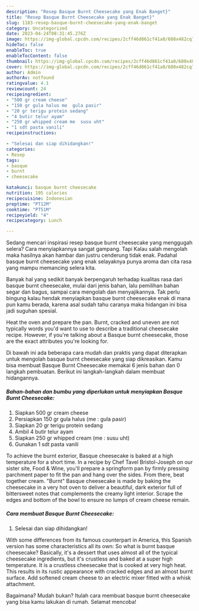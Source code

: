```yaml
---
description: "Resep Basque Burnt Cheesecake yang Enak Banget}"
title: "Resep Basque Burnt Cheesecake yang Enak Banget}"
slug: 1183-resep-basque-burnt-cheesecake-yang-enak-banget
category: Uncategorized
date: 2023-04-24T08:31:45.276Z
image: https://img-global.cpcdn.com/recipes/2cff46d861cf41a0/680x482cq70/basque-burnt-cheesecake-foto-resep-utama.jpg
hideToc: false
enableToc: true
enableTocContent: false
thumbnail: https://img-global.cpcdn.com/recipes/2cff46d861cf41a0/680x482cq70/basque-burnt-cheesecake-foto-resep-utama.jpg
cover: https://img-global.cpcdn.com/recipes/2cff46d861cf41a0/680x482cq70/basque-burnt-cheesecake-foto-resep-utama.jpg
author: Admin
authorAv: notfound
ratingvalue: 4.1
reviewcount: 24
recipeingredient:
- "500 gr cream cheese"
- "150 gr gula halus me  gula pasir"
- "20 gr terigu protein sedang"
- "4 butir telur ayam"
- "250 gr whipped cream me  susu uht"
- "1 sdt pasta vanili"
recipeinstructions:

- "Selesai dan siap dihidangkan!"
categories:
- Resep
tags:
- basque
- burnt
- cheesecake

katakunci: basque burnt cheesecake 
nutrition: 195 calories
recipecuisine: Indonesian
preptime: "PT12M"
cooktime: "PT51M"
recipeyield: "4"
recipecategory: Lunch

---
```



Sedang mencari inspirasi resep basque burnt cheesecake yang menggugah selera? Cara menyiapkannya sangat gampang. Tapi Kalau salah mengolah maka hasilnya akan hambar dan justru cenderung tidak enak. Padahal basque burnt cheesecake yang enak selayaknya punya aroma dan cita rasa yang mampu memancing selera kita.


Banyak hal yang sedikit banyak berpengaruh terhadap kualitas rasa dari basque burnt cheesecake, mulai dari jenis bahan, lalu pemilihan bahan segar dan bagus, sampai cara mengolah dan menyajikannya. Tak perlu bingung kalau hendak menyiapkan basque burnt cheesecake enak di mana pun kamu berada, karena asal sudah tahu caranya maka hidangan ini bisa jadi suguhan spesial.

Heat the oven and prepare the pan. Burnt, cracked and uneven are not typically words you&#39;d want to use to describe a traditional cheesecake recipe. However, if you&#39;re talking about a Basque burnt cheesecake, those are the exact attributes you&#39;re looking for.


Di bawah ini ada beberapa cara mudah dan praktis yang dapat diterapkan untuk mengolah basque burnt cheesecake yang siap dikreasikan. Kamu bisa membuat Basque Burnt Cheesecake memakai 6 jenis bahan dan 0 langkah pembuatan. Berikut ini langkah-langkah dalam membuat hidangannya.

<!--inarticleads1-->

##### Bahan-bahan dan bumbu yang diperlukan untuk menyiapkan Basque Burnt Cheesecake:

1. Siapkan 500 gr cream cheese
1. Persiapkan 150 gr gula halus (me : gula pasir)
1. Siapkan 20 gr terigu protein sedang
1. Ambil 4 butir telur ayam
1. Siapkan 250 gr whipped cream (me : susu uht)
1. Gunakan 1 sdt pasta vanili


To achieve the burnt exterior, Basque cheesecake is baked at a high temperature for a short time. In a recipe by Chef Tavel Bristol-Joseph on our sister site, Food &amp; Wine, you&#39;ll prepare a springform pan by firmly pressing parchment paper to fit the pan and hang over the sides. From there, beat together cream. &#34;Burnt&#34; Basque cheesecake is made by baking the cheesecake in a very hot oven to deliver a beautiful, dark exterior full of bittersweet notes that complements the creamy light interior. Scrape the edges and bottom of the bowl to ensure no lumps of cream cheese remain. 

<!--inarticleads2-->

##### Cara membuat Basque Burnt Cheesecake:


1. Selesai dan siap dihidangkan!

With some differences from its famous counterpart in America, this Spanish version has some characteristics all its own: So what is burnt basque cheesecake? Basically, it&#39;s a dessert that uses almost all of the typical cheesecake ingredients, but it&#39;s crustless and baked at a super high temperature. It is a crustless cheesecake that is cooked at very high heat. This results in its rustic appearance with cracked edges and an almost burnt surface. Add softened cream cheese to an electric mixer fitted with a whisk attachment. 

Bagaimana? Mudah bukan? Itulah cara membuat basque burnt cheesecake yang bisa kamu lakukan di rumah. Selamat mencoba!
